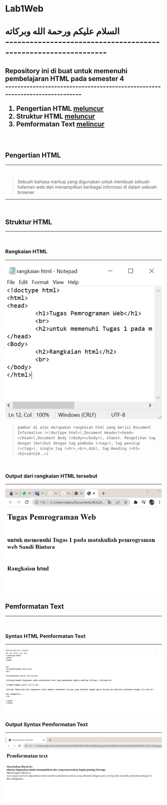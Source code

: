# Lab1Web

<h1>السلام عليكم ورحمة الله وبركاته
<br>
---------------------------------------------------------------
<h2> Repository ini di buat untuk memenuhi pembelajaran HTML pada semester 4
<br>
----------------------------------------------------------------------------
<br>

1. Pengertian HTML	[meluncur](#Pengertian-HTML)
2. Struktur HTML	[meluncur](#Struktur-HTML)
3. Pemformatan Text	[melincur](#Pemformatan-Text)

<br>

## Pengertian HTML
---
<br>

> Sebuah bahasa markup yang digunakan untuk membuat
sebuah halaman web dan menampilkan berbagai informasi di
dalam sebuah browser
<hr>
<br>

## Struktur HTML
---
<br>

### Rangkaian HTML
---
![rangkaian.PNG](foto/rangkaian.PNG)
<br>
> ``gambar di atas merupakan rangkaian html yang berisi Document Information (<!doctype html>),Document Header(<head></head>),Document Body (<body></body>), elment. Pengetikan tag dengan (berikut dengan tag pembuka (<tag>), tag penutup (</tag>), single tag (<hr>,<br>,dsb), tag Heading (<h1><h2>sd<h10..>)``
<br>

### Output dari rangkaian HTML tersebut
---
![rangkaian_output.PNG](foto/rangkaian_output.PNG)
<br>

## Pemformatan Text
---
<br>

### Syntax HTML Pemformatan Text
---
![Sintak_output_pemformatan_text.PNG](foto/Sintak_output_pemformatan_text.PNG)
<br>

### Output Syntax Pemformatan Text
---
![output_pemformatan_text.PNG](foto/output_pemformatan_text.PNG)
<br>


